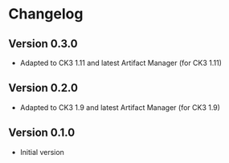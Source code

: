 # Changelog

## Version 0.3.0

* Adapted to CK3 1.11 and latest Artifact Manager (for CK3 1.11)

## Version 0.2.0

* Adapted to CK3 1.9 and latest Artifact Manager (for CK3 1.9)

## Version 0.1.0

* Initial version
